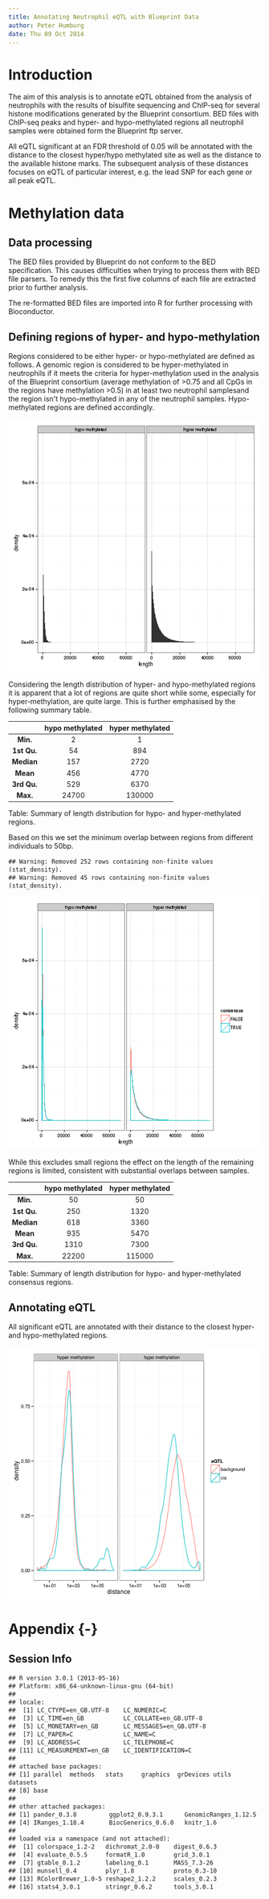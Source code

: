 ```yaml
---
title: Annotating Neutrophil eQTL with Blueprint Data
author: Peter Humburg
date: Thu 09 Oct 2014
---
```




# Introduction
The aim of this analysis is to annotate eQTL obtained from the analysis
of neutrophils with the results of bisulfite sequencing and ChIP-seq
for several histone modifications generated by the Blueprint consortium.
BED files with ChIP-seq peaks and hyper- and hypo-methylated regions
all neutrophil samples were obtained form the Blueprint ftp server.

All eQTL significant at an FDR threshold of 0.05 will be annotated with
the distance to the closest hyper/hypo methylated site as well as the distance
to the available histone marks. The subsequent analysis of these distances
focuses on eQTL of particular interest, e.g. the lead SNP for each gene or
all peak eQTL.



# Methylation data
## Data processing
The BED files provided by Blueprint do not conform to the BED specification.
This causes difficulties when trying to process them with BED file parsers.
To remedy this the first five columns of each file are extracted prior
to further analysis.


The re-formatted BED files are imported into R for further processing with 
Bioconductor. 



## Defining regions of hyper- and hypo-methylation
Regions considered to be either hyper- or hypo-methylated are defined as follows.
A genomic region is considered to be hyper-methylated in neutrophils if it
meets the criteria for hyper-methylation used in the analysis of the Blueprint consortium
(average methylation of >0.75 and all CpGs in the regions have methylation >0.5)
in at least two neutrophil samplesand the region isn't hypo-methylated in any of 
the neutrophil samples. Hypo-methylated regions are defined accordingly.



![Length distribution of hyper- and hypo-methylated regions](figure/regionLength.png) 

Considering the length distribution of hyper- and hypo-methylated regions it is apparent
that a lot of regions are quite short while some, especially for hyper-methylation,
are quite large. This is further emphasised by the following summary table.


|    &nbsp;     |  hypo methylated  |  hyper methylated  |
|:-------------:|:-----------------:|:------------------:|
|   **Min.**    |         2         |         1          |
|  **1st Qu.**  |        54         |        894         |
|  **Median**   |        157        |        2720        |
|   **Mean**    |        456        |        4770        |
|  **3rd Qu.**  |        529        |        6370        |
|   **Max.**    |       24700       |       130000       |

Table: Summary of length distribution for hypo- and hyper-methylated regions.

Based on this we set the minimum overlap between regions from different individuals
to 50bp. 

```
## Warning: Removed 252 rows containing non-finite values (stat_density).
## Warning: Removed 45 rows containing non-finite values (stat_density).
```

![plot of chunk overlapRegions](figure/overlapRegions.png) 

While this excludes small regions the effect on the length of the remaining regions is limited,
consistent with substantial overlaps between samples.


|    &nbsp;     |  hypo methylated  |  hyper methylated  |
|:-------------:|:-----------------:|:------------------:|
|   **Min.**    |        50         |         50         |
|  **1st Qu.**  |        250        |        1320        |
|  **Median**   |        618        |        3360        |
|   **Mean**    |        935        |        5470        |
|  **3rd Qu.**  |       1310        |        7300        |
|   **Max.**    |       22200       |       115000       |

Table: Summary of length distribution for hypo- and hyper-methylated consensus regions.

## Annotating eQTL
All significant eQTL are annotated with their distance to the closest hyper- and 
hypo-methylated regions.



![Distance from lead SNP to nearest methylation island,](figure/methDistLeadPlot.png) 

# Appendix {-}
## Session Info

```
## R version 3.0.1 (2013-05-16)
## Platform: x86_64-unknown-linux-gnu (64-bit)
## 
## locale:
##  [1] LC_CTYPE=en_GB.UTF-8    LC_NUMERIC=C           
##  [3] LC_TIME=en_GB           LC_COLLATE=en_GB.UTF-8 
##  [5] LC_MONETARY=en_GB       LC_MESSAGES=en_GB.UTF-8
##  [7] LC_PAPER=C              LC_NAME=C              
##  [9] LC_ADDRESS=C            LC_TELEPHONE=C         
## [11] LC_MEASUREMENT=en_GB    LC_IDENTIFICATION=C    
## 
## attached base packages:
## [1] parallel  methods   stats     graphics  grDevices utils     datasets 
## [8] base     
## 
## other attached packages:
## [1] pander_0.3.8         ggplot2_0.9.3.1      GenomicRanges_1.12.5
## [4] IRanges_1.18.4       BiocGenerics_0.6.0   knitr_1.6           
## 
## loaded via a namespace (and not attached):
##  [1] colorspace_1.2-2   dichromat_2.0-0    digest_0.6.3      
##  [4] evaluate_0.5.5     formatR_1.0        grid_3.0.1        
##  [7] gtable_0.1.2       labeling_0.1       MASS_7.3-26       
## [10] munsell_0.4        plyr_1.8           proto_0.3-10      
## [13] RColorBrewer_1.0-5 reshape2_1.2.2     scales_0.2.3      
## [16] stats4_3.0.1       stringr_0.6.2      tools_3.0.1
```
